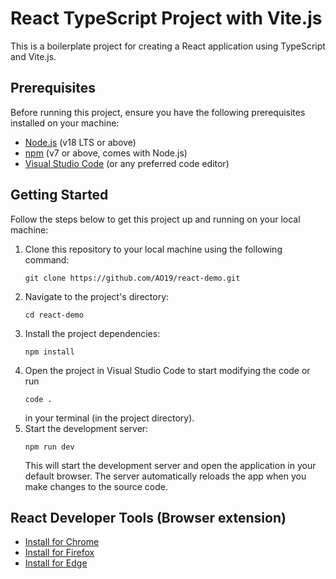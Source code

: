 # React TypeScript Project with Vite.js

This is a boilerplate project for creating a React application using TypeScript and Vite.js.

## Prerequisites

Before running this project, ensure you have the following prerequisites installed on your machine:

- [Node.js](https://nodejs.org/) (v18 LTS or above)
- [npm](https://www.npmjs.com/) (v7 or above, comes with Node.js)
- [Visual Studio Code](https://code.visualstudio.com/) (or any preferred code editor)

## Getting Started

Follow the steps below to get this project up and running on your local machine:

1. Clone this repository to your local machine using the following command:
   ```shell
   git clone https://github.com/AO19/react-demo.git
   ```
2. Navigate to the project's directory:
   ```shell
   cd react-demo
   ```
3. Install the project dependencies:
   ```shell
   npm install
   ```
4. Open the project in Visual Studio Code to start modifying the code or run
   ```shell
   code .
   ```
   in your terminal (in the project directory).   
5. Start the development server:
   ```shell
   npm run dev
   ```
   This will start the development server and open the application in your default browser. The server automatically reloads the app when you make changes to the source code.

## React Developer Tools (Browser extension)

- [Install for Chrome](https://chrome.google.com/webstore/detail/react-developer-tools/fmkadmapgofadopljbjfkapdkoienihi?hl=en)
- [Install for Firefox](https://addons.mozilla.org/en-US/firefox/addon/react-devtools/)
- [Install for Edge](https://microsoftedge.microsoft.com/addons/detail/react-developer-tools/gpphkfbcpidddadnkolkpfckpihlkkil)
